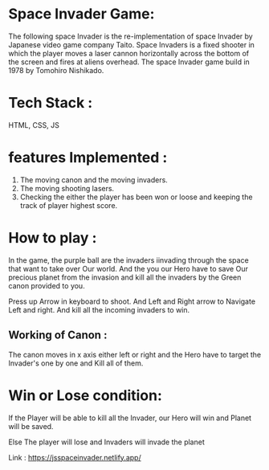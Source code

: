 # Space Invader Game:

The following space Invader is the re-implementation of space Invader by Japanese video game company Taito.
Space Invaders is a fixed shooter in which the player moves a laser cannon horizontally across the bottom of the screen and fires at aliens overhead.
The space Invader game build in 1978 by Tomohiro Nishikado.

# Tech Stack :

HTML, CSS, JS

# features Implemented :

1. The moving canon and the moving invaders.
2. The moving shooting lasers.
3. Checking the either the player has been won or loose and keeping the track of player highest score.

# How to play :

In the game, the purple ball are the invaders iinvading through the space that want to take over Our world.
And the you our Hero have to save Our precious planet from the invasion and kill all the invaders by the Green canon provided to you.

Press up Arrow in keyboard to shoot.
And Left and Right arrow to Navigate Left and right.
And kill all the incoming invaders to win.

## Working of Canon :

The canon moves in x axis either left or right and the Hero have to target the Invader's one by one and Kill all of them.

# Win or Lose condition:

If the Player will be able to kill all the Invader, our Hero will win and Planet will be saved.

Else The player will lose and Invaders will invade the planet

Link : https://jsspaceinvader.netlify.app/
